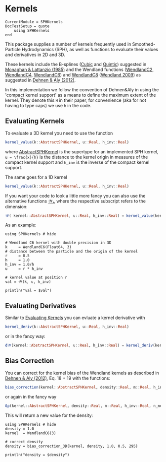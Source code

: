 # Kernels

```@meta
CurrentModule = SPHKernels
DocTestSetup = quote
    using SPHKernels
end
```

This package supplies a number of kernels frequently used in Smoothed-Particle Hydrodynamics (SPH), as well as functions to evaluate their values and derivatives in 2D and 3D.

These kernels include the B-splines ([Cubic](@ref) and [Quintic](@ref)) suggested in [Monaghan & Lattanzio (1985)](https://ui.adsabs.harvard.edu/abs/1985A%26A...149..135M/abstract) and the Wendland functions ([WendlandC2](@ref), [WendlandC4](@ref), [WendlandC6](@ref)) and [WendlandC8](@ref) ([Wendland 2009](https://www.researchgate.net/publication/220179293_Divergence-Free_Kernel_Methods_for_Approximating_the_Stokes_Problem)) as suggested in [Dehnen & Aly (2012)](https://academic.oup.com/mnras/article/425/2/1068/1187211).

In this implementation we follow the convention of Dehnen&Aly in using the 'compact kernel support' as a means to define the maximum extent of the kernel. They denote this ``H`` in their paper, for convenience (aka for not having to type caps) we use `h` in the code.

## Evaluating Kernels

To evaluate a 3D kernel you need to use the function

```julia
kernel_value(k::AbstractSPHKernel, u::Real, h_inv::Real)
```

where [AbstractSPHKernel](@ref) is the supertype for an implemented SPH kernel, ``u = \frac{x}{h}`` is the distance to the kernel origin in measures of the compact kernel support and `h_inv` is the inverse of the compact kernel support.

The same goes for a 1D kernel

```julia
kernel_value(k::AbstractSPHKernel, u::Real, h_inv::Real)
```


If you want your code to look a little more fancy you can also use the alternative functions [𝒲₁](@ref), where the respective subscript refers to the dimension:

```julia
𝒲( kernel::AbstractSPHKernel, u::Real, h_inv::Real) = kernel_value(kernel, u, h_inv)
```

As an example:
```@example
using SPHKernels # hide

# Wendland C6 kernel with double precision in 3D
k     = WendlandC6(Float64, 3)
# distance between the particle and the origin of the kernel
r     = 0.5
h     = 1.0
h_inv = 1.0/h
u     = r * h_inv

# kernel value at position r
val = 𝒲(k, u, h_inv)

println("val = $val")
```


## Evaluating Derivatives

Similar to [Evaluating Kernels](@ref) you can evluate a kernel derivative with

```julia
kernel_deriv(k::AbstractSPHKernel, u::Real, h_inv::Real)
```

or in the fancy way:

```julia
d𝒲(kernel::AbstractSPHKernel, u::Real, h_inv::Real) = kernel_deriv(kernel, u, h_inv)
```

## Bias Correction

You can correct for the kernel bias of the Wendland kernels as described in [Dehnen & Aly (2012)](https://academic.oup.com/mnras/article/425/2/1068/1187211), Eq. 18 + 19 with the functions:

```julia
bias_correction(kernel::AbstractSPHKernel, density::Real, m::Real, h_inv::Real, n_neighbours::Integer)
```

or again in the fancy way

```julia
δρ(kernel::AbstractSPHKernel, density::Real, m::Real, h_inv::Real, n_neighbours::Integer) = bias_correction(kernel, density, m, h_inv, n_neighbours)

```

This will return a new value for the density:

```@example
using SPHKernels # hide
density = 1.0
kernel  = WendlandC6(3)

# correct density
density = bias_correction_3D(kernel, density, 1.0, 0.5, 295)

println("density = $density")
```